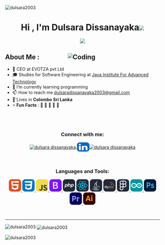 <p align="left"> <img src="https://komarev.com/ghpvc/?username=dulsara2003&label=Profile%20views&color=0e75b6&style=flat" alt="dulsara2003" /> </p>

<h1 align="center"><b>Hi , I'm Dulsara Dissanayaka</b><img src="https://media.giphy.com/media/hvRJCLFzcasrR4ia7z/giphy.gif" width="35"></h1>

<p align="center">
  <a href="https://github.com/DenverCoder1/readme-typing-svg"><img src="https://readme-typing-svg.herokuapp.com?font=Time+New+Roman&color=cyan&size=25&center=true&vCenter=true&width=600&height=100&lines=Hi...+I'm+Dulsara+Dissanayaka;Student+at+Java+Institute+Sri+Lanka;Software+Engineer;Active+Learner/Researcher;"></a>
</p>

## About Me :<img align="right" alt="Coding" width="300" src="https://i.pinimg.com/originals/81/17/8b/81178b47a8598f0c81c4799f2cdd4057.gif">

- 🏢 CEO at EVOTZA pvt Ltd  
- 🎓 Studies for Software Engineering at [Java Institute For Advanced Technology ](https://www.javainstitute.edu.lk/)
- 🌱 I’m currently learning programming
- 📫 How to reach me dulsaradissanayaka2003@gmail.com
- 🏡'Lives in **Colombo Sri Lanka**
- ⚡ **Fun Facts** : 🍕 🏉 🏏 🎥 🚞

<br>



<br/>



<h3 align="center">Connect with me:</h3>
<p align="center">
  
<a href="https://www.facebook.com/share/1DQdcJ8yaj/" target="blank">
    <img align="center" src="https://raw.githubusercontent.com/rahuldkjain/github-profile-readme-generator/master/src/images/icons/Social/facebook.svg" alt="dulsara dissanayaka" height="30" width="40" />  </a><a href="https://linkedin.com/in/dulsara-dissanaya" target="blank"><img align="center" src="https://github.com/tandpfun/skill-icons/blob/main/icons/LinkedIn.svg" alt="dulsara dissanayaka" height="30" width="40" /></a><a href="https://www.youtube.com/c/dulsara dissanayaka" target="blank"><img align="center" src="https://raw.githubusercontent.com/rahuldkjain/github-profile-readme-generator/master/src/images/icons/Social/youtube.svg" alt="dulsara dissanayaka" height="30" width="40" /></a>



   

  

  
</p>

<br/>


<h3 align="center">Languages and Tools:</h3>

<p align="center"> <a href="https://www.w3.org/html/" target="_blank" rel="noreferrer"> <img src="https://github.com/tandpfun/skill-icons/blob/main/icons/HTML.svg" alt="html5" width="40" height="40"/> </a> <a href="https://www.w3schools.com/css/" target="_blank" rel="noreferrer"> <img src="https://github.com/tandpfun/skill-icons/blob/main/icons/CSS.svg" alt="css3" width="40" height="40"/> </a>  <a href="https://developer.mozilla.org/en-US/docs/Web/JavaScript" target="_blank" rel="noreferrer"> <img src="https://github.com/tandpfun/skill-icons/blob/main/icons/JavaScript.svg" alt="javascript" width="40" height="40"/> </a>  <a href="https://getbootstrap.com" target="_blank" rel="noreferrer"> <img src="https://github.com/tandpfun/skill-icons/blob/main/icons/Bootstrap.svg" alt="bootstrap" width="40" height="40"/> </a> <a href="https://www.php.net" target="_blank" rel="noreferrer"> <img src="https://github.com/tandpfun/skill-icons/blob/main/icons/PHP-Dark.svg" alt="php" width="40" height="40"/> </a> <a href="https://reactjs.org/" target="_blank" rel="noreferrer"> <img src="https://github.com/tandpfun/skill-icons/blob/main/icons/React-Dark.svg" alt="react" width="40" height="40"/> </a><a href="https://www.java.com" target="_blank" rel="noreferrer"> <img src="https://github.com/tandpfun/skill-icons/blob/main/icons/Java-Dark.svg" alt="java" width="40" height="40"/> </a><a href="https://www.mysql.com/" target="_blank" rel="noreferrer"> <img src="https://github.com/tandpfun/skill-icons/blob/main/icons/MySQL-Dark.svg" alt="mysql" width="40" height="40"/> </a> <a href="https://www.figma.com/" target="_blank" rel="noreferrer"> <img src="https://github.com/tandpfun/skill-icons/blob/main/icons/Figma-Dark.svg" alt="figma" width="40" height="40"/> </a> <a href="https://www.arduino.cc/" target="_blank" rel="noreferrer"> <img src="https://github.com/tandpfun/skill-icons/blob/main/icons/Arduino.svg" alt="arduino" width="40" height="40"/> </a>  <a href="https://www.photoshop.com/en" target="_blank" rel="noreferrer"> <img src="https://github.com/tandpfun/skill-icons/blob/main/icons/Photoshop.svg" alt="photoshop" width="40" height="40"/> </a>  <a href="https://www.adobe.com/products/premiere.html" target="_blank" rel="noreferrer"> <img src="https://github.com/tandpfun/skill-icons/blob/main/icons/Premiere.svg" alt="Premierepro" width="40" height="40"/> </a>  <a href="https://www.adobe.com/in/products/illustrator.html" target="_blank" rel="noreferrer"> <img src="https://github.com/tandpfun/skill-icons/blob/main/icons/Illustrator.svg" alt="illustrator" width="40" height="40"/> </a> 

</p>
<br/>

<hr/>

  
  </p>

<p><img align="left" src="https://github-readme-stats.vercel.app/api/top-langs?username=dulsara2003&show_icons=true&locale=en&layout=compact" alt="dulsara2003" /></p>

<p>&nbsp;<img align="center" src="https://github-readme-stats.vercel.app/api?username=dulsara2003&show_icons=true&locale=en" alt="dulsara2003" /></p>

<p><img align="center" src="https://github-readme-streak-stats.herokuapp.com/?user=dulsara2003&" alt="dulsara2003" /></p>

